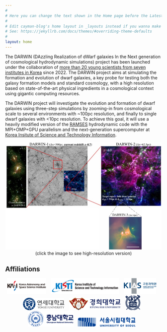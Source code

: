 ```yaml
---
#
# Here you can change the text shown in the Home page before the Latest Posts section.
#
# Edit cayman-blog's home layout in _layouts instead if you wanna make some changes
# See: https://jekyllrb.com/docs/themes/#overriding-theme-defaults
#
layout: home
---
```


The DARWIN (DAzzling Realization of dWarf galaxies In the Next generation of cosmological hydrodynamic simulations) project has been launched under the collaboration of [more than 20 young scientists from seven institutes in Korea](/collaboration.html) since 2022.
The DARWIN project aims at simulating the formation and evolution of dwarf galaxies, a key probe for testing both the galaxy formation models and standard cosmology, with a high resolution based on state-of-the-art physical ingredients in a cosmological context using gigantic computing resources.

The DARWIN project will investigate the evolution and formation of dwarf galaxies using three-step simulations by zooming-in from cosmological scale to several environments with ~100pc resolution, and finally to single dwarf galaxies with <10pc resolution.
To achieve this goal, it will use a heavily modified version of the [RAMSES](https://bitbucket.org/rteyssie/ramses/) hydrodynamic code with the MPI+OMP+GPU parallelism and the next-generation supercomputer at [Korea Insitute of Science and Technology Information](https://www.kisti.re.kr/eng/). 
<center>
<a href="images/darwin_concept_highres.png"><img src="images/darwin_concept.jpg" width=600px /></a>
(click the image to see high-resolution version)
</center>

## Affiliations
<center>
<img src="images/logo/kasi.png" height=50px /> &nbsp;&nbsp;
<img src="images/logo/kisti.png" height=50px /> &nbsp;&nbsp;
<img src="images/logo/kias.png" height=50px /> &nbsp;&nbsp;
<img src="images/logo/yonsei.jpg" height=40px /> &nbsp;&nbsp;
<img src="images/logo/kyunghee.png" height=40px /> &nbsp;&nbsp;
<img src="images/logo/snu.png" height=50px /> &nbsp;&nbsp;
<img src="images/logo/cnu.png" height=50px /> &nbsp;&nbsp;
<img src="images/logo/uos.png" height=30px /> &nbsp;&nbsp;
</center>
